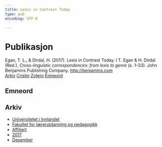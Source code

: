 ```yaml
---
title: Lexis in Contrast Today
type: pub
encoding: UTF-8

---
```

<h1>Publikasjon</h1>
<article id="csl-bib-container-Q6TCAVNX" class="csl-bib-container">
  <div class="csl-bib-body"> <div class="csl-entry">Egan, T. L., &#38; Dirdal, H. (2017). Lexis in Contrast Today. I T. Egan &#38; H. Dirdal (Red.), <i>Cross-linguistic correspondences: from lexis to genre</i> (s. 1–33). John Benjamins Publishing Company. <a href="http://benjamins.com">http://benjamins.com</a></div> </div>
  <div class="csl-bib-buttons">
    <a href="#taxonomy-article-Q6TCAVNX" alt="archive" class="csl-bib-button">Arkiv</a>
    <a href="https://app.cristin.no/results/show.jsf?id=1523002" alt="Cristin" class="csl-bib-button">Cristin</a>
    <a href="http://zotero.org/groups/5881554/items/Q6TCAVNX" alt="Zotero" class="csl-bib-button">Zotero</a>
    <a href="#keywords-article-Q6TCAVNX" alt="keywords" class="csl-bib-button">Emneord</a>
  </div>
  <div id="csl-bib-meta-container-Q6TCAVNX"></div>
</article>
<div id="csl-bib-meta-Q6TCAVNX" class="csl-bib-meta">
  <article id="keywords-article-Q6TCAVNX" class="keywords-article">
    <h1>Emneord</h1>
    
  </article>
  <article id="taxonomy-article-Q6TCAVNX" class="taxonomy-article">
    <h1>Arkiv</h1>
    <ul>
      <li>
        <a href="/nn/archive/?key=3DCRN523">Universitetet i Innlandet</a>
      </li>
      <li>
        <a href="/nn/archive/?key=WYNZA47F">Fakultet for lærerutdanning og pedagogikk</a>
      </li>
      <li>
        <a href="/nn/archive/?key=2ZAN5K7T">Affiliert</a>
      </li>
      <li>
        <a href="/nn/archive/?key=6HCJH8II">2017</a>
      </li>
      <li>
        <a href="/nn/archive/?key=BEWWD2LU">Desember</a>
      </li>
    </ul>
  </article>
</div>
